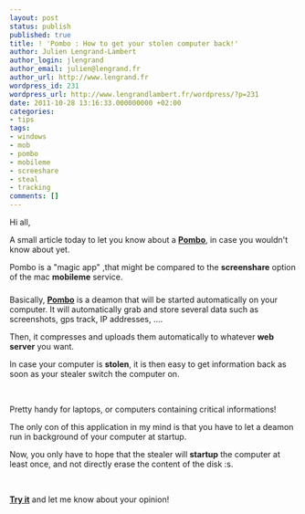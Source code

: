```yaml
---
layout: post
status: publish
published: true
title: ! 'Pombo : How to get your stolen computer back!'
author: Julien Lengrand-Lambert
author_login: jlengrand
author_email: julien@lengrand.fr
author_url: http://www.lengrand.fr
wordpress_id: 231
wordpress_url: http://www.lengrandlambert.fr/wordpress/?p=231
date: 2011-10-28 13:16:33.000000000 +02:00
categories:
- tips
tags:
- windows
- mob
- pombo
- mobileme
- screeshare
- steal
- tracking
comments: []
---
```

Hi all,

A small article today to let you know about a <a href="http://sebsauvage.net/pombo/index.fr.html"><strong>Pombo</strong></a>, in case you wouldn't know about yet.

Pombo is a "magic app" ,that might be compared to the <strong>screenshare</strong> option of the mac <strong>mobileme</strong> service.
<h3></h3>
Basically, <a href="http://sebsauvage.net/pombo/index.fr.html"><strong>Pombo</strong></a> is a deamon that will be started automatically on your computer. It will automatically grab and store several data such as screenshots, gps track, IP addresses, ....

Then, it compresses and uploads them automatically to whatever <strong>web server</strong> you want.

In case your computer is <strong>stolen</strong>, it is then easy to get information back as soon as your stealer switch the computer on.

&nbsp;

Pretty handy for laptops, or computers containing critical informations!

The only con of this application in my mind is that you have to let a deamon run in background of your computer at startup.

Now, you only have to hope that the stealer will <strong>startup</strong> the computer at least once, and not directly erase the content of the disk :s.

&nbsp;

<strong><a title="pombo" href="http://sebsauvage.net/pombo/index.fr.html">Try it</a></strong> and let me know about your opinion!
